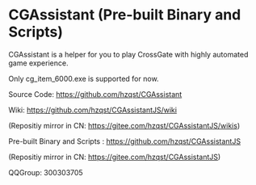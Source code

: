 # CGAssistant (Pre-built Binary and Scripts)

CGAssistant is a helper for you to play CrossGate with highly automated game experience.

Only cg_item_6000.exe is supported for now.

Source Code: https://github.com/hzqst/CGAssistant

Wiki: https://github.com/hzqst/CGAssistantJS/wiki

(Repositiy mirror in CN: https://gitee.com/hzqst/CGAssistantJS/wikis)

Pre-built Binary and Scripts : https://github.com/hzqst/CGAssistantJS

(Repositiy mirror in CN: https://gitee.com/hzqst/CGAssistantJS)

QQGroup: 300303705
